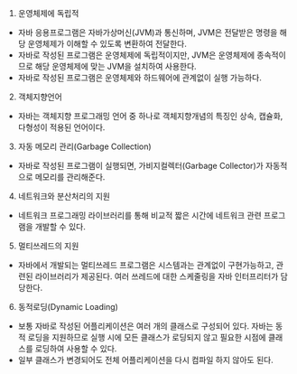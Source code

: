 1. 운영체제에 독립적

- 자바 응용프로그램은 자바가상머신(JVM)과 통신하며, JVM은 전달받은 명령을 해당 운영체제가 이해할 수 있도록 변환하여 전달한다.
- 자바로 작성된 프로그램은 운영체제에 독립적이지만, JVM은 운영체제에 종속적이므로 해당 운영체제에 맞는 JVM을 설치하여 사용한다.
- 자바로 작성된 프로그램은 운영체제와 하드웨어에 관계없이 실행 가능하다.



2. 객체지향언어

- 자바는 객체지향 프로그래밍 언어 중 하나로 객체지향개념의 특징인 상속, 캡슐화, 다형성이 적용된 언어이다.



3. 자동 메모리 관리(Garbage Collection)

- 자바로 작성된 프로그램이 실행되면, 가비지컬렉터(Garbage Collector)가 자동적으로 메모리를 관리해준다.



4. 네트워크와 분산처리의 지원

- 네트워크 프로그래밍 라이브러리를 통해 비교적 짧은 시간에 네트워크 관련 프로그램을 개발할 수 있다.



5. 멀티쓰레드의 지원

- 자바에서 개발되는 멀티쓰레드 프로그램은 시스템과는 관계없이 구현가능하고, 관련된 라이브러리가 제공된다. 여러 쓰레드에 대한 스케줄링을 자바 인터프리터가 담당한다.



6. 동적로딩(Dynamic Loading)

- 보통 자바로 작성된 어플리케이션은 여러 개의 클래스로 구성되어 있다. 자바는 동적 로딩을 지원하므로 실행 시에 모든 클래스가 로딩되지 않고 필요한 시점에 클래스를 로딩하여 사용할 수 있다.
- 일부 클래스가 변경되어도 전체 어플리케이션을 다시 컴파일 하지 않아도 된다.



